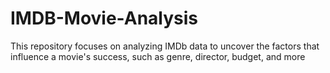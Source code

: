# IMDB-Movie-Analysis
This repository focuses on analyzing IMDb data to uncover the factors that influence a movie's success, such as genre, director, budget, and more
